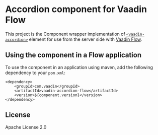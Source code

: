 # Accordion component for Vaadin Flow

This project is the Component wrapper implementation of [`<vaadin-accordion>`](https://github.com/vaadin/web-components/tree/main/packages/accordion)
element for use from the server side with [Vaadin Flow](https://github.com/vaadin/flow).

## Using the component in a Flow application

To use the component in an application using maven,
add the following dependency to your `pom.xml`:
```
<dependency>
    <groupId>com.vaadin</groupId>
    <artifactId>vaadin-accordion-flow</artifactId>
    <version>${component.version}</version>
</dependency>
```

## License

Apache License 2.0
